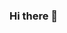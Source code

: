 ### Hi there 👋

<!--
**cmf235/cmf235** is a ✨ _special_ ✨ repository because its `README.md` (this file) appears on your GitHub profile.

https://github.com/cmf235/cmf235

https://bit.ly/3ysDipH


Here are some ideas to get you started:

- 🔭 I’m currently working on ...
- 🌱 I’m currently learning ...
- 👯 I’m looking to collaborate on ...
- 🤔 I’m looking for help with ...
- 💬 Ask me about ...
- 📫 How to reach me: ...
- 😄 Pronouns: ...
- ⚡ Fun fact: ...
-->
